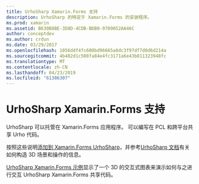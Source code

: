 ```yaml
---
title: UrhoSharp Xamarin.Forms 支持
description: UrhoSharp 的特定于 Xamarin.Forms 的安装程序。
ms.prod: xamarin
ms.assetid: B630B8BE-3D8D-4CDB-BDB0-9709052AA46C
author: conceptdev
ms.author: crdun
ms.date: 03/29/2017
ms.openlocfilehash: 1056ddf4fc600bd96665a8dc3f97df7d0d6d214a
ms.sourcegitcommit: 4b402d1c508fa84e4fc3171a6e43b811323948fc
ms.translationtype: MT
ms.contentlocale: zh-CN
ms.lasthandoff: 04/23/2019
ms.locfileid: "61386307"
---
```

# <a name="urhosharp-xamarinforms-support"></a>UrhoSharp Xamarin.Forms 支持

UrhoSharp 可以托管在 Xamarin.Forms 应用程序。 可以编写在 PCL 和跨平台共享 Urho 代码。

按照这些说明[添加到 Xamarin.Forms UrhoSharp](~/xamarin-forms/user-interface/graphics/urhosharp.md)，并参考[UrhoSharp 文档](~/graphics-games/urhosharp/using.md)有关如何构造 3D 场景和操作的信息。

[UrhoSharp Xamarin.Forms 示例](https://github.com/xamarin/urho-samples/tree/master/FormsSample)显示了一个 3D 的交互式图表来演示如何与之进行交互 UrhoSharp Xamarin.Forms 共享代码。

